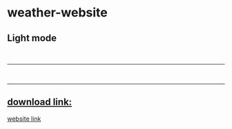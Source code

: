 # weather-website
<h2>Light mode</h2>
<br><hr>
<a href="https://github.com/Dhana-karthik/weather-website/assets/147986718/c95873c8-4749-4348-8400-5f38fef102fa">

<br><hr>
## download link:
<a href="https://655f57b99cde310a91a65e31--tubular-pika-3e6c43.netlify.app/">website link</a>
